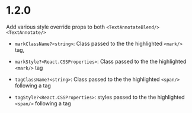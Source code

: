 # 1.2.0

Add various style override props to both `<TextAnnotateBlend/>` `<TextAnnotate/>`

- `markClassName?<string>`: Class passed to the the highlighted `<mark/>` tag,
  
- `markStyle?<React.CSSProperties>`: Class passed to the the highlighted `<mark/>` tag

- `tagClassName?<string>`: Class passed to the the highlighted `<span/>` following a tag

- `tagStyle?<React.CSSProperties>`: styles passed to the the highlighted `<span/>` following a tag 
